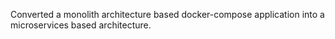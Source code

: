 Converted a monolith architecture based docker-compose application into a microservices based architecture.
